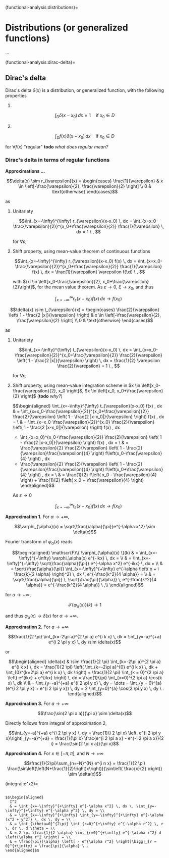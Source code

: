 (functional-analysis:distributions)=
# Distributions (or generalized functions)
...

(functional-analysis:dirac-delta)=
## Dirac's delta

Dirac's delta $\delta(x)$ is a distribution, or generalized function, with the following properties

1. 

   $$\int_{D} \delta(x-x_0) \, dx = 1  \quad \text{if $x_0 \in D$}$$

2. 

   $$\int_{D} f(x) \delta(x-x_0) \, dx \quad \text{if $x_0 \in D$}$$

for $\forall f(x)$ "regular" **todo** *what does regular mean?*

### Dirac's delta in terms of regular functions

**Approximations ...**

$$\delta(x) \sim r_{\varepsilon}(x) = \begin{cases} \frac{1}{\varepsilon} & x \in \left[-\frac{\varepsilon}{2}, \frac{\varepsilon}{2} \right] \\ 0 & \text{otherwise} \end{cases}$$

as

1. Unitariety

   $$\int_{x=-\infty}^{\infty} r_{\varepsilon}(x-x_0) \, dx = \int_{x=x_0-\frac{\varepsilon}{2}}^{x_0+\frac{\varepsilon}{2}} \frac{1}{\varepsilon} \, dx = 1 \ ,  $$

   for $\forall \varepsilon$;

2. Shift property, using mean-value theorem of continuous functions

   $$\int_{x=-\infty}^{\infty} r_{\varepsilon}(x-x_0) f(x) \, dx = \int_{x=x_0-\frac{\varepsilon}{2}}^{x_0+\frac{\varepsilon}{2}} \frac{1}{\varepsilon} f(x) \, dx = \frac{1}{\varepsilon} \varepsilon f(\xi) \ ,  $$

    with $\xi \in \left[x_0-\frac{\varepsilon}{2}, x_0+\frac{\varepsilon}{2}\right]$, for the mean value theorem. As $\varepsilon \rightarrow 0$, $\xi \rightarrow x_0$, and thus

   $$\int_{x=-\infty}^{\infty} r_{\varepsilon}(x-x_0) f(x) \, dx \rightarrow f(x_0) $$

$$\delta(x) \sim t_{\varepsilon}(x) = \begin{cases} \frac{2}{\varepsilon} \left( 1 - \frac{2 |x|}{\varepsilon} \right) & x \in \left[-\frac{\varepsilon}{2}, \frac{\varepsilon}{2} \right] \\ 0 & \text{otherwise} \end{cases}$$

as

1. Unitariety

   $$\int_{x=-\infty}^{\infty} t_{\varepsilon}(x-x_0) \, dx = \int_{x=x_0-\frac{\varepsilon}{2}}^{x_0+\frac{\varepsilon}{2}} \frac{2}{\varepsilon} \left( 1 - \frac{2 |x|}{\varepsilon} \right) \, dx = \frac{1}{2} \varepsilon \frac{2}{\varepsilon} = 1 \ ,  $$

   for $\forall \varepsilon$;

2. Shift property, using mean-value integration scheme in $x \in \left[x_0-\frac{\varepsilon}{2}, x_0 \right]$,  $x \in \left[x_0, x_0+\frac{\varepsilon}{2} \right]$ (**todo** *why?*)

   $$\begin{aligned}
   \int_{x=-\infty}^{\infty} t_{\varepsilon}(x-x_0) f(x) \, dx
   & = \int_{x=x_0-\frac{\varepsilon}{2}}^{x_0+\frac{\varepsilon}{2}} \frac{2}{\varepsilon} \left( 1 - \frac{2 |x-x_0|}{\varepsilon} \right)  f(x) \, dx = \\
   & = \int_{x=x_0-\frac{\varepsilon}{2}}^{x_0} \frac{2}{\varepsilon} \left( 1 - \frac{2 |x-x_0|}{\varepsilon} \right)  f(x) \, dx 
     + \int_{x=x_0}^{x_0+\frac{\varepsilon}{2}} \frac{2}{\varepsilon} \left( 1 - \frac{2 |x-x_0|}{\varepsilon} \right)  f(x) \, dx = \\
   & = \frac{\varepsilon}{2} \frac{2}{\varepsilon} \left( 1 - \frac{2}{\varepsilon}\frac{\varepsilon}{4} \right)  f\left(x_0-\frac{\varepsilon}{4} \right) \, dx 
     + \frac{\varepsilon}{2} \frac{2}{\varepsilon} \left( 1 - \frac{2}{\varepsilon}\frac{\varepsilon}{4} \right)  f\left(x_0+\frac{\varepsilon}{4} \right) \, dx = \\
   & = \frac{1}{2} f\left( x_0 - \frac{\varepsilon}{4} \right) + \frac{1}{2} f\left( x_0 + \frac{\varepsilon}{4} \right)
   \end{aligned}$$

   As $\varepsilon \rightarrow 0$

   $$\int_{x=-\infty}^{\infty} t_{\varepsilon}(x-x_0) f(x) \, dx \rightarrow f(x_0) $$

**Approximation 1.** For $\alpha \rightarrow +\infty$,

$$\varphi_{\alpha}(x) = \sqrt{\frac{\alpha}{\pi}}e^{-\alpha x^2} \sim \delta(x)$$

Fourier transform of $\varphi_{\alpha}(x)$ reads

$$\begin{aligned}
 \mathscr{F}\{ \varphi_{\alpha}(x) \}(k)
 & = \int_{x=-\infty}^{+\infty} \varphi_\alpha(x) e^{-ikx} \, dx = \\
 & = \int_{x=-\infty}^{+\infty} \sqrt{\frac{\alpha}{\pi}} e^{-\alpha x^2} e^{-ikx} \, dx = \\
 & = \sqrt{\frac{\alpha}{\pi}} \int_{x=-\infty}^{+\infty} e^{-\alpha \left( x + i \frac{k}{2 \alpha} \right)^2} \, dx \, e^{-\frac{k^2}{4 \alpha}} = \\
 & = \sqrt{\frac{\alpha}{\pi}} \, \sqrt{\frac{\pi}{\alpha}} \, e^{-\frac{k^2}{4 \alpha}} =  e^{-\frac{k^2}{4 \alpha}} \ ,\\
\end{aligned}$$

for $\alpha \rightarrow +\infty$,

$$\mathscr{F}\{ \varphi_{\alpha}(x) \}(k) \rightarrow 1$$

and thus $\varphi_\alpha(x) \rightarrow \delta(x)$ for $\alpha \rightarrow +\infty$.

**Approximation 2.** For $a \rightarrow +\infty$ 

$$\frac{1}{2 \pi} \int_{k=-2\pi a}^{2 \pi a} e^{i k x} \, dk = \int_{y=-a}^{+a} e^{i 2 \pi y x} \, dy \sim \delta(x)$$

or

$$\begin{aligned}
  \delta(x)
  & \sim \frac{1}{2 \pi} \int_{k=-2\pi a}^{2 \pi a} e^{i k x} \, dk = \frac{1}{2 \pi} \left( \int_{k=-2\pi a}^{0} e^{i k x} \, dk +  \int_{0}^{k=2\pi a} e^{i k x} \, dk \right) = \frac{1}{2 \pi} \int_{k = 0}^{2 \pi a} \left( e^{ikx} + e^{ikx} \right) \, dx = \frac{1}{\pi} \int_{x=0}^{2 \pi a} \cos(k x) \, dk \\
  & = \int_{y=-a}^{+a} e^{i 2 \pi y x} \, dy = \dots = \int_{y = 0}^{a} (e^{i 2 \pi y x} + e^{i 2 \pi y x}) \, dy = 2 \int_{y=0}^{a} \cos(2 \pi y x) \, dy \ .
\end{aligned}$$

**Approximation 3.** For $a \rightarrow +\infty$ 

$$\frac{\sin(2 \pi x a)}{\pi x} \sim \delta(x)$$

Directly follows from integral of approximation 2,

$$\int_{y=-a}^{+a} e^{i 2 \pi y x} \, dy = \frac{1}{i 2 \pi x} \left. e^{i 2 \pi y x}\right|_{y=-a}^{+a} = \frac{1}{\pi x} \frac{e^{i 2 \pi a x} - e^{-i 2 \pi a x}}{2 i} = \frac{\sin(2 \pi x a)}{\pi x}$$

**Approximation 4.** For $x \in [-\pi, \pi]$, and $N \rightarrow +\infty$

$$\frac{1}{2\pi}\sum_{n=-N}^{N} e^{i n x} = \frac{1}{2 \pi} \frac{\sin\left(\left(N+\frac{1}{2}\right)x\right)}{\sin\left( \frac{x}{2} \right)} \sim \delta(x)$$

<!--
Fourier transform reads

$$\begin{aligned}
\mathscr{F}\left\{ \int_{y=-\infty}^{+\infty} e^{i 2 \pi y x} \, dy \right\}(z)
& = \int_{x=-\infty}^{+\infty} \int_{y=-\infty}^{+\infty} e^{i 2 \pi y x} \, dy \, e^{-i 2 \pi z x} \, dx = \\
& = \int_{y=-\infty}^{+\infty} \int_{x=-\infty}^{+\infty} e^{i 2 \pi (y-z) x} \, dx \, dy = \\
& = \lim_{X \rightarrow +\infty} \int_{y=-\infty}^{+\infty} \frac{1}{i 2 \pi (y-z)} \left[ e^{i 2 \pi (y-z) X} - e^{-i 2 \pi (y-z) X} \right] \, dy = \\ 
& = \lim_{X \rightarrow +\infty} \int_{w=-\infty}^{+\infty} \frac{1}{i 2 \pi w} \left[ e^{i 2 \pi w X} - e^{-i 2 \pi w X} \right] \, dw = \\ 
& = \lim_{X \rightarrow +\infty} \int_{w=-\infty}^{+\infty} \frac{\sin(2\pi w X)}{\pi w} \, dw = \\ 
& = \lim_{X \rightarrow +\infty} \int_{w=-\infty}^{+\infty} \frac{\sin(2\pi w X)}{2 \pi w X} \, d ( 2 \pi w X ) \frac{1}{\pi} = \\
& = \lim_{X \rightarrow +\infty} \dots
\end{aligned}$$
-->

(integral:e^x2)=
```{dropdown} Integral $I = \int_{-\infty}^{+\infty} e^{-\alpha x^2} \, dx$

$$\begin{aligned}
  I^2 
  & = \int_{x=-\infty}^{+\infty} e^{-\alpha x^2} \, dx \, \int_{y=-\infty}^{+\infty} e^{-\alpha y^2} \, dy = \\
  & = \int_{x=-\infty}^{+\infty} \int_{y=-\infty}^{+\infty} e^{-\alpha (x^2 + y^2)} \, dx \, dy = \\
  & = \int_{\theta=0}^{2\pi} \int_{r=0}^{+\infty} e^{-\alpha r^2} \, r \, dr \, d \theta = \\
  & = 2 \pi \frac{1}{2 \alpha} \int_{r=0}^{+\infty} e^{-\alpha r^2} d \left(\alpha r^2 \right) = \\
  & = \frac{\pi}{\alpha} \left[ - e^{\alpha r^2} \right]\bigg|_{r = 0}^{+\infty} = \frac{\pi}{\alpha} \ .
\end{aligned}$$
```


